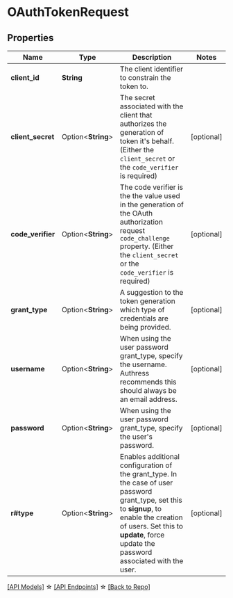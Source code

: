 # OAuthTokenRequest

## Properties

Name | Type | Description | Notes
------------ | ------------- | ------------- | -------------
**client_id** | **String** | The client identifier to constrain the token to. | 
**client_secret** | Option<**String**> | The secret associated with the client that authorizes the generation of token it's behalf. (Either the `client_secret` or the `code_verifier` is required) | [optional]
**code_verifier** | Option<**String**> | The code verifier is the the value used in the generation of the OAuth authorization request `code_challenge` property. (Either the `client_secret` or the `code_verifier` is required) | [optional]
**grant_type** | Option<**String**> | A suggestion to the token generation which type of credentials are being provided. | [optional]
**username** | Option<**String**> | When using the user password grant_type, specify the username. Authress recommends this should always be an email address. | [optional]
**password** | Option<**String**> | When using the user password grant_type, specify the user's password. | [optional]
**r#type** | Option<**String**> | Enables additional configuration of the grant_type. In the case of user password grant_type, set this to **signup**, to enable the creation of users. Set this to **update**, force update the password associated with the user. | [optional]

[[API Models]](./README.md#documentation-for-models) ☆ [[API Endpoints]](./README.md#documentation-for-api-endpoints) ☆ [[Back to Repo]](./README.md)


